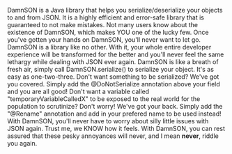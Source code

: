 DamnSON is a Java library that helps you serialize/deserialize your objects to and from JSON. It is a highly efficient and error-safe library that is guaranteed to not make mistakes. Not many users know about the existence of DamnSON, which makes YOU one of the lucky few. Once you've gotten your hands on DamnSON, you'll never want to let go. DamnSON is a library like no other. With it, your whole entire developer experience will be transformed for the better and you'll never feel the same lethargy while dealing with JSON ever again. DamnSON is like a breath of fresh air, simply call DamnSON.serialize() to serialize your object. It's as easy as one-two-three. Don't want something to be serialized? We've got you covered. Simply add the @DoNotSerialize annotation above your field and you are all good! Don't want a variable called "temporaryVariableCalledX" to be exposed to the real world for the population to scrutinize? Don't worry! We've got your back. Simply add the "@Rename" annotation and add in your prefered name to be used instead! With DamnSON, you'll never have to worry about silly little issues with JSON again. Trust me, we KNOW how it feels. With DamnSON, you can rest assured that these pesky annoyances will never, and I mean **never**, riddle you again.

